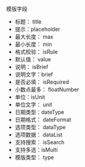 模版字段

- 标题： title
- 提示：placeholder
- 最大长度： max
- 最小长度： min
- 格式校验： isRule
- 默认值： value
- 说明： isBrief
- 说明文字：brief
- 是否必填： isRequired
- 小数点最多： floatNumber
- 单位：isUnit
- 单位文字： unit
- 日期类型：dateType
- 日期格式： dateFormat
- 选项类型： dataType
- 选项数据： dataList
- 支持搜索： isSearch
- 支持多选：isMulti
- 模版类型： type

